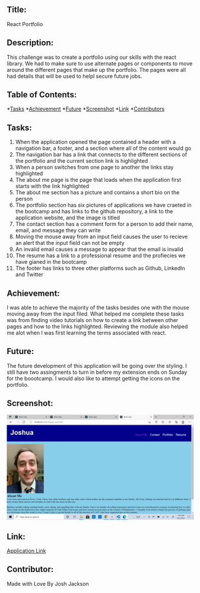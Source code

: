 ## Title:
React Portfolio

## Description:
This challenge was to create a portfolio using our skills with the react library. We had to make sure to use alternate pages or components to move around the different pages 
that make up the portfolio. The pages were all had details that will be used to helpl secure future jobs. 

## Table of Contents:
*[Tasks](#tasks)
*[Achievement](#achievement)
*[Future](#future)
*[Screenshot](#screenshot)
*[Link](#link)
*[Contributors](#contributors)

## Tasks:
1. When the application opened the page contained a header with a navigation bar, a footer, and a section where all of the content would go
2. The navigation bar has a link that connects to the different sections of the portfolio and the current section link is highlighted
3. When a person switches from one page to another the links stay highlighted
4. The about me page is the page that loads when the application first starts with the link highlighted
5. The about me section has a picture and contains a short bio on the person
6. The portfolio section has six pictures of applications we have craeted in the bootcamp and has links to the github repository, a link to the application website, and the image is titled
7. The contact section has a comment form for a person to add their name, email, and message they can write
8. Moving the mouse away from an input field causes the user to recieve an alert that the input field can not be empty
9. An invalid email causes a message to appear that the email is invalid
10. The resume has a link to a professional resume and the profiecies we have gianed in the bootcamp
11. The footer has links to three other platforms such as Github, LinkedIn and Twitter

## Achievement:
I was able to achieve the majority of the tasks besides one with the mouse moving away from the input filed. What helped me complete these tasks was from finding video tutorials on how to create a link between other pages and how to the links highlighted. Reviewing the module also helped me alot when I was first learning the terms associated with react.

## Future:
The future development of this application will be going over the styling. I still have two assingments to turn in before my extension ends on Sunday for the boootcamp. I would also like to attempt getting the icons on the portfolio.

## Screenshot:
<img src="./images/2021-10-07.png" alt="Screenshot of Application" />

## Link:
<a href="https://joker282855.github.io/display-portfolio/">Application Link</a>

## Contributor:
Made with Love By Josh Jackson